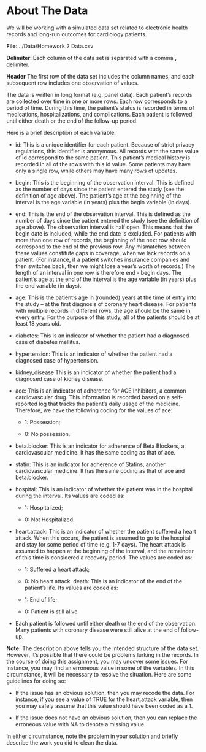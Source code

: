 # About The Data

We will be working with a simulated data set related to electronic health records and long-run outcomes for cardiology patients.

**File**:  ../Data/Homework 2 Data.csv

**Delimiter**:  Each column of the data set is separated with a comma **,** delimiter.

**Header** The first row of the data set includes the column names, and each subsequent row includes one observation of values.  

The data is written in long format (e.g. panel data). Each patient’s records are collected over time in one or more rows. Each row corresponds to a period of time. During this time, the patient’s status is recorded in terms of medications, hospitalizations, and complications. Each patient is followed until either death or the end of the follow-up period.

Here is a brief description of each variable:

 - id: This is a unique identifier for each patient. Because of strict privacy regulations, this identifier is anonymous. All records with the same value of id correspond to the same patient. This patient’s medical history is recorded in all of the rows with this id value. Some patients may have only a single row, while others may have many rows of updates.

 - begin: This is the beginning of the observation interval. This is defined as the number of days since the patient entered the study (see the definition of age above). The patient’s age at the beginning of the interval is the age variable (in years) plus the begin variable (in days).

 - end: This is the end of the observation interval. This is defined as the number of days since the patient entered the study (see the definition of age above). The observation interval is half open. This means that the begin date is included, while the end date is excluded. For patients with more than one row of records, the beginning of the next row should correspond to the end of the previous row. Any mismatches between these values constitute gaps in coverage, when we lack records on a patient. (For instance, if a patient switches insurance companies and then switches back, then we might lose a year’s worth of records.) The length of an interval in one row is therefore end - begin days. The patient’s age at the end of the interval is the age variable (in years) plus the end variable (in days).

 - age: This is the patient’s age in (rounded) years at the time of entry into the study – at the first diagnosis of coronary heart disease. For patients with multiple records in different rows, the age should be the same in every entry. For the purpose of this study, all of the patients should be at least 18 years old.

 - diabetes: This is an indicator of whether the patient had a diagnosed case of diabetes mellitus.

 - hypertension: This is an indicator of whether the patient had a diagnosed case of hypertension.

 - kidney_disease This is an indicator of whether the patient had a diagnosed case of kidney disease.
 
 - ace: This is an indicator of adherence for ACE Inhibitors, a common cardiovascular drug. This information is recorded based on a self-reported log that tracks the patient’s daily usage of the medicine. Therefore, we have the following coding for the values of ace:
        
    - 1: Possession;
        
    - 0: No possession.

 - beta.blocker: This is an indicator for adherence of Beta Blockers, a cardiovascular medicine. It has the same coding as that of ace.

 - statin: This is an indicator for adherence of Statins, another cardiovascular medicine. It has the same coding as that of ace and beta.blocker.

 - hospital: This is an indicator of whether the patient was in the hospital during the interval. Its values are coded as:
    
    - 1: Hospitalized;
    
    - 0: Not Hospitalized.
    
 - heart.attack: This is an indicator of whether the patient suffered a heart attack. When this occurs, the patient is assumed to go to the hospital and stay for some period of time (e.g. 1-7 days). The heart attack is assumed to happen at the beginning of the interval, and the remainder of this time is considered a recovery period. The values are coded as:
    
    - 1: Suffered a heart attack;
    
    - 0: No heart attack.
    death: This is an indicator of the end of the patient’s life. Its values are coded as:

    - 1: End of life;
    
    - 0: Patient is still alive.

 - Each patient is followed until either death or the end of the observation. Many patients with coronary disease were still alive at the end of follow-up.

**Note:** The description above tells you the intended structure of the data set. However, it’s possible that there could be problems lurking in the records. In the course of doing this assignment, you may uncover some issues. For instance, you may find an erroneous value in some of the variables. In this circumstance, it will be necessary to resolve the situation. Here are some guidelines for doing so:

 - If the issue has an obvious solution, then you may recode the data. For instance, if you see a value of TRUE for the heart.attack variable, then you may safely assume that this value should have been coded as a 1.

 - If the issue does not have an obvious solution, then you can replace the erroneous value with NA to denote a missing value.

In either circumstance, note the problem in your solution and briefly describe the work you did to clean the data.
